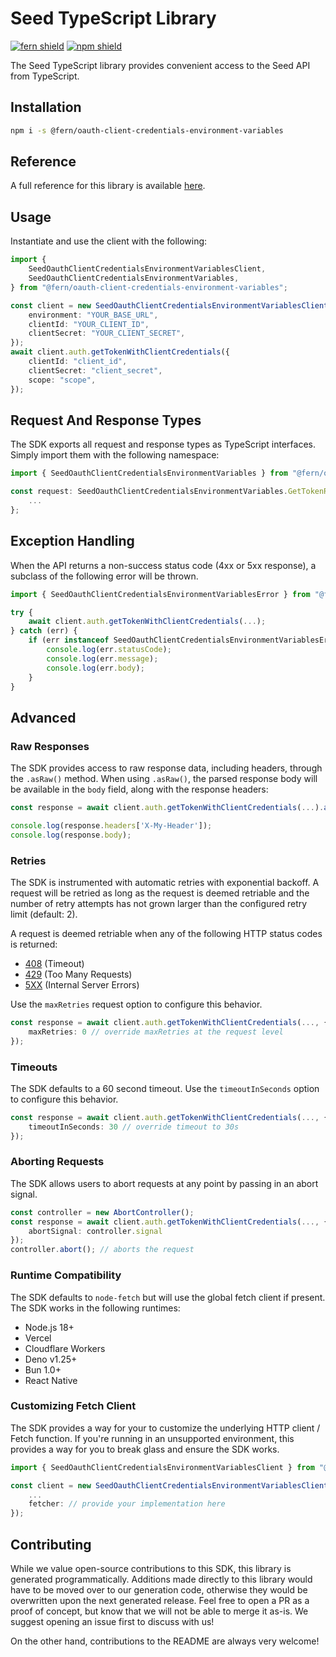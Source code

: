 # Seed TypeScript Library

[![fern shield](https://img.shields.io/badge/%F0%9F%8C%BF-Built%20with%20Fern-brightgreen)](https://buildwithfern.com?utm_source=github&utm_medium=github&utm_campaign=readme&utm_source=Seed%2FTypeScript)
[![npm shield](https://img.shields.io/npm/v/@fern/oauth-client-credentials-environment-variables)](https://www.npmjs.com/package/@fern/oauth-client-credentials-environment-variables)

The Seed TypeScript library provides convenient access to the Seed API from TypeScript.

## Installation

```sh
npm i -s @fern/oauth-client-credentials-environment-variables
```

## Reference

A full reference for this library is available [here](./reference.md).

## Usage

Instantiate and use the client with the following:

```typescript
import {
    SeedOauthClientCredentialsEnvironmentVariablesClient,
    SeedOauthClientCredentialsEnvironmentVariables,
} from "@fern/oauth-client-credentials-environment-variables";

const client = new SeedOauthClientCredentialsEnvironmentVariablesClient({
    environment: "YOUR_BASE_URL",
    clientId: "YOUR_CLIENT_ID",
    clientSecret: "YOUR_CLIENT_SECRET",
});
await client.auth.getTokenWithClientCredentials({
    clientId: "client_id",
    clientSecret: "client_secret",
    scope: "scope",
});
```

## Request And Response Types

The SDK exports all request and response types as TypeScript interfaces. Simply import them with the
following namespace:

```typescript
import { SeedOauthClientCredentialsEnvironmentVariables } from "@fern/oauth-client-credentials-environment-variables";

const request: SeedOauthClientCredentialsEnvironmentVariables.GetTokenRequest = {
    ...
};
```

## Exception Handling

When the API returns a non-success status code (4xx or 5xx response), a subclass of the following error
will be thrown.

```typescript
import { SeedOauthClientCredentialsEnvironmentVariablesError } from "@fern/oauth-client-credentials-environment-variables";

try {
    await client.auth.getTokenWithClientCredentials(...);
} catch (err) {
    if (err instanceof SeedOauthClientCredentialsEnvironmentVariablesError) {
        console.log(err.statusCode);
        console.log(err.message);
        console.log(err.body);
    }
}
```

## Advanced

### Raw Responses

The SDK provides access to raw response data, including headers, through the `.asRaw()` method. When using `.asRaw()`,
the parsed response body will be available in the `body` field, along with the response headers:

```typescript
const response = await client.auth.getTokenWithClientCredentials(...).asRaw();

console.log(response.headers['X-My-Header']);
console.log(response.body);
```

### Retries

The SDK is instrumented with automatic retries with exponential backoff. A request will be retried as long
as the request is deemed retriable and the number of retry attempts has not grown larger than the configured
retry limit (default: 2).

A request is deemed retriable when any of the following HTTP status codes is returned:

-   [408](https://developer.mozilla.org/en-US/docs/Web/HTTP/Status/408) (Timeout)
-   [429](https://developer.mozilla.org/en-US/docs/Web/HTTP/Status/429) (Too Many Requests)
-   [5XX](https://developer.mozilla.org/en-US/docs/Web/HTTP/Status/500) (Internal Server Errors)

Use the `maxRetries` request option to configure this behavior.

```typescript
const response = await client.auth.getTokenWithClientCredentials(..., {
    maxRetries: 0 // override maxRetries at the request level
});
```

### Timeouts

The SDK defaults to a 60 second timeout. Use the `timeoutInSeconds` option to configure this behavior.

```typescript
const response = await client.auth.getTokenWithClientCredentials(..., {
    timeoutInSeconds: 30 // override timeout to 30s
});
```

### Aborting Requests

The SDK allows users to abort requests at any point by passing in an abort signal.

```typescript
const controller = new AbortController();
const response = await client.auth.getTokenWithClientCredentials(..., {
    abortSignal: controller.signal
});
controller.abort(); // aborts the request
```

### Runtime Compatibility

The SDK defaults to `node-fetch` but will use the global fetch client if present. The SDK works in the following
runtimes:

-   Node.js 18+
-   Vercel
-   Cloudflare Workers
-   Deno v1.25+
-   Bun 1.0+
-   React Native

### Customizing Fetch Client

The SDK provides a way for your to customize the underlying HTTP client / Fetch function. If you're running in an
unsupported environment, this provides a way for you to break glass and ensure the SDK works.

```typescript
import { SeedOauthClientCredentialsEnvironmentVariablesClient } from "@fern/oauth-client-credentials-environment-variables";

const client = new SeedOauthClientCredentialsEnvironmentVariablesClient({
    ...
    fetcher: // provide your implementation here
});
```

## Contributing

While we value open-source contributions to this SDK, this library is generated programmatically.
Additions made directly to this library would have to be moved over to our generation code,
otherwise they would be overwritten upon the next generated release. Feel free to open a PR as
a proof of concept, but know that we will not be able to merge it as-is. We suggest opening
an issue first to discuss with us!

On the other hand, contributions to the README are always very welcome!
